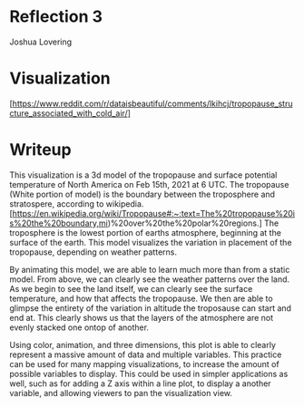 # Reflection 3
Joshua Lovering

# Visualization
[https://www.reddit.com/r/dataisbeautiful/comments/lkihcj/tropopause_structure_associated_with_cold_air/]

# Writeup
This visualization is a 3d model of the tropopause and surface potential temperature of North America on Feb 15th, 2021 at 6 UTC. The tropopause (White portion of model) is the boundary between the troposphere and stratospere, according to wikipedia. [https://en.wikipedia.org/wiki/Tropopause#:~:text=The%20tropopause%20is%20the%20boundary,mi)%20over%20the%20polar%20regions.] The troposphere is the lowest portion of earths atmosphere, beginning at the surface of the earth. This model visualizes the variation in placement of the tropopause, depending on weather patterns.

By animating this model, we are able to learn much more than from a static model. From above, we can clearly see the weather patterns over the land. As we begin to see the land itself, we can clearly see the surface temperature, and how that affects the tropopause. We then are able to glimpse the entirety of the variation in altitude the troposause can start and end at. This clearly shows us that the layers of the atmosphere are not evenly stacked one ontop of another. 

Using color, animation, and three dimensions, this plot is able to clearly represent a massive amount of data and multiple variables. This practice can be used for many mapping visualizations, to increase the amount of possible variables to display. This could be used in simpler applications as well, such as for adding a Z axis within a line plot, to display a another variable, and allowing viewers to pan the visualization view. 